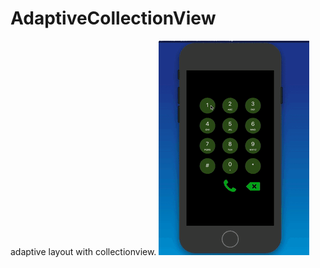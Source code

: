 # AdaptiveCollectionView
adaptive layout with collectionview.
![](https://github.com/TechieVaibhav/AdaptiveCollectionView/blob/master/adaptive.gif)
